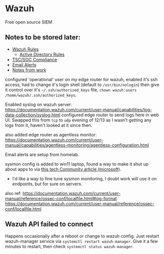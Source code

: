 # Wazuh

Free open source SIEM

## Notes to be stored later: 

- [Wazuh Rules](./rules.md)
  - [Active Directory Rules](./AD_rules.md)
- [TSC/SOC Compliance](./TSC-SOC.md)
- [Email Alerts](./Email_Alerts.md)
- [Notes from work](./Notes.md)

configured 'operational' user on my edge router for wazuh, enabled it's ssh access, had to change it's login shell (default to `/usr/bin/nologin`) then give it control over it's `~/.ssh/authorized_keys` file, `chown wazuh:users /home/wazuh/.ssh/authorized_keys`.

Enabled syslog on wazuh server: https://documentation.wazuh.com/current/user-manual/capabilities/log-data-collection/syslog.html
configured edge router to send logs here in web UI. Swapped this from `tcp` to `udp` evening of 12/13 as I wasn't getting any logs from it, haven't looked at it since then. 

also added edge router as agentless monitor: https://documentation.wazuh.com/current/user-manual/capabilities/agentless-monitoring/agentless-configuration.html

Email alerts are setup from homelab. 

sysmon config is added to win11 laptop, found a way to make it shut up about apps to via [this tech Community article (microsoft)](https://techcommunity.microsoft.com/t5/sysinternals-blog/sysmon-the-rules-about-rules/ba-p/733649). 
- I'd like a way to fine tune sysmon monitoring, I doubt work will use it on endpoints, but for sure on servers. 

also ref: 
https://documentation.wazuh.com/current/user-manual/reference/ossec-conf/localfile.html#log-format
https://documentation.wazuh.com/current/user-manual/reference/ossec-conf/localfile.html


## Wazuh API failed to connect

Happens occasionally after a reboot or change to wazuh config. Just restart wazuh-manager service via `systemctl restart wazuh-manager`. Give it a few minutes to restart, then check `systemctl status wazuh-manager`. 